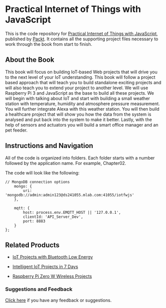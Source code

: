 # Practical Internet of Things with JavaScript
This is the code repository for [Practical Internet of Things with JavaScript](https://www.packtpub.com/hardware-and-creative/advanced-iot-javascript?utm_source=repository&utm_medium=github&utm_campaign=repository&utm_term=9781788292948), published by [Packt](https://www.packtpub.com/?utm_source=github). It contains all the supporting project files necessary to work through the book from start to finish.

## About the Book
This book will focus on building IoT-based Web projects that will drive you to the next level of your IoT understanding. This book will follow a project based approach that will teach you to build standalone exciting projects and will also teach you to extend your project to another level. We will use Raspberry Pi 3 and JavaScript as the base to build all these projects. We will begin with talking about IoT and start with building a small weather station with temperature, humidity and atmosphere pressure measurement. You will further integrate Alexa with this weather station. You will then build a healthcare project that will show you how the data from the system is analysed and put back into the system to make it better. Lastly, with the help of sensors and actuators you will build a smart office manager and an pet feeder.

## Instructions and Navigation
All of the code is organized into folders. Each folder starts with a number followed by the application name. For example, Chapter02.

The code will look like the following:
```
// MongoDB connection options
    mongo: {
        uri: 'mongodb://admin:admin123@ds241055.mlab.com:41055/iotfwjs'
    },

    mqtt: {
        host: process.env.EMQTT_HOST || '127.0.0.1',
        clientId: 'API_Server_Dev',
        port: 8883
    }
};
```

## Related Products
* [IoT Projects with Bluetooth Low Energy](https://www.packtpub.com/hardware-and-creative/iot-projects-bluetooth-low-energy?utm_source=repository&utm_medium=github&utm_campaign=repository&utm_term=9781788399449)

* [Intelligent IoT Projects in 7 Days](https://www.packtpub.com/hardware-and-creative/intelligent-iot-projects-7-days?utm_source=repository&utm_medium=github&utm_campaign=repository&utm_term=9781787286429)

* [Raspberry Pi Zero W Wireless Projects](https://www.packtpub.com/hardware-and-creative/raspberry-pi-zero-w-wireless-projects?utm_source=repository&utm_medium=github&utm_campaign=repository&utm_term=9781788290524)

### Suggestions and Feedback
[Click here](https://docs.google.com/forms/d/e/1FAIpQLSe5qwunkGf6PUvzPirPDtuy1Du5Rlzew23UBp2S-P3wB-GcwQ/viewform) if you have any feedback or suggestions.

